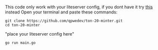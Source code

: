 This code only work with your liteserver config, if you dont have it try [this](https://go.dev](https://github.com/qpwedev/ton-20-minter)) instead
Open your terminal and paste these commands:
```
git clone https://github.com/qpwedev/ton-20-minter.git
cd ton-20-minter
```
"place your liteserver config here"
```
go run main.go
```
